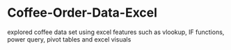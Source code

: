 # Coffee-Order-Data-Excel
explored coffee data set using excel features such as vlookup, IF functions, power query, pivot tables and excel visuals

